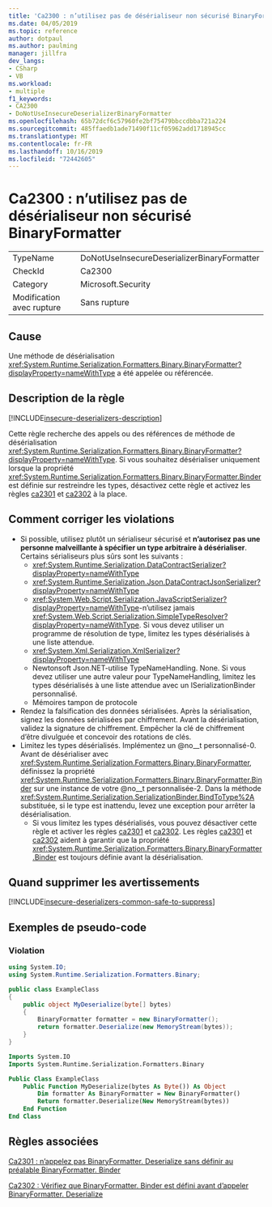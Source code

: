 ```yaml
---
title: 'Ca2300 : n’utilisez pas de désérialiseur non sécurisé BinaryFormatter'
ms.date: 04/05/2019
ms.topic: reference
author: dotpaul
ms.author: paulming
manager: jillfra
dev_langs:
- CSharp
- VB
ms.workload:
- multiple
f1_keywords:
- CA2300
- DoNotUseInsecureDeserializerBinaryFormatter
ms.openlocfilehash: 65b72dcf6c57960fe2bf75479bbccdbba721a224
ms.sourcegitcommit: 485ffaedb1ade71490f11cf05962add1718945cc
ms.translationtype: MT
ms.contentlocale: fr-FR
ms.lasthandoff: 10/16/2019
ms.locfileid: "72442605"
---
```

# <a name="ca2300-do-not-use-insecure-deserializer-binaryformatter"></a>Ca2300 : n’utilisez pas de désérialiseur non sécurisé BinaryFormatter

|||
|-|-|
|TypeName|DoNotUseInsecureDeserializerBinaryFormatter|
|CheckId|Ca2300|
|Category|Microsoft.Security|
|Modification avec rupture|Sans rupture|

## <a name="cause"></a>Cause

Une méthode de désérialisation <xref:System.Runtime.Serialization.Formatters.Binary.BinaryFormatter?displayProperty=nameWithType> a été appelée ou référencée.

## <a name="rule-description"></a>Description de la règle

[!INCLUDE[insecure-deserializers-description](includes/insecure-deserializers-description-md.md)]

Cette règle recherche des appels ou des références de méthode de désérialisation <xref:System.Runtime.Serialization.Formatters.Binary.BinaryFormatter?displayProperty=nameWithType>. Si vous souhaitez désérialiser uniquement lorsque la propriété <xref:System.Runtime.Serialization.Formatters.Binary.BinaryFormatter.Binder> est définie sur restreindre les types, désactivez cette règle et activez les règles [ca2301](ca2301.md) et [ca2302](ca2302.md) à la place.

## <a name="how-to-fix-violations"></a>Comment corriger les violations

- Si possible, utilisez plutôt un sérialiseur sécurisé et **n’autorisez pas une personne malveillante à spécifier un type arbitraire à désérialiser**. Certains sérialiseurs plus sûrs sont les suivants :
  - <xref:System.Runtime.Serialization.DataContractSerializer?displayProperty=nameWithType>
  - <xref:System.Runtime.Serialization.Json.DataContractJsonSerializer?displayProperty=nameWithType>
  - <xref:System.Web.Script.Serialization.JavaScriptSerializer?displayProperty=nameWithType>-n’utilisez jamais <xref:System.Web.Script.Serialization.SimpleTypeResolver?displayProperty=nameWithType>. Si vous devez utiliser un programme de résolution de type, limitez les types désérialisés à une liste attendue.
  - <xref:System.Xml.Serialization.XmlSerializer?displayProperty=nameWithType>
  - Newtonsoft Json.NET-utilise TypeNameHandling. None. Si vous devez utiliser une autre valeur pour TypeNameHandling, limitez les types désérialisés à une liste attendue avec un ISerializationBinder personnalisé.
  - Mémoires tampon de protocole
- Rendez la falsification des données sérialisées. Après la sérialisation, signez les données sérialisées par chiffrement. Avant la désérialisation, validez la signature de chiffrement. Empêcher la clé de chiffrement d’être divulguée et concevoir des rotations de clés.
- Limitez les types désérialisés. Implémentez un @no__t personnalisé-0. Avant de désérialiser avec <xref:System.Runtime.Serialization.Formatters.Binary.BinaryFormatter>, définissez la propriété <xref:System.Runtime.Serialization.Formatters.Binary.BinaryFormatter.Binder> sur une instance de votre @no__t personnalisée-2. Dans la méthode <xref:System.Runtime.Serialization.SerializationBinder.BindToType%2A> substituée, si le type est inattendu, levez une exception pour arrêter la désérialisation.
  - Si vous limitez les types désérialisés, vous pouvez désactiver cette règle et activer les règles [ca2301](ca2301.md) et [ca2302](ca2302.md). Les règles [ca2301](ca2301.md) et [ca2302](ca2302.md) aident à garantir que la propriété <xref:System.Runtime.Serialization.Formatters.Binary.BinaryFormatter.Binder> est toujours définie avant la désérialisation.

## <a name="when-to-suppress-warnings"></a>Quand supprimer les avertissements

[!INCLUDE[insecure-deserializers-common-safe-to-suppress](includes/insecure-deserializers-common-safe-to-suppress-md.md)]

## <a name="pseudo-code-examples"></a>Exemples de pseudo-code

### <a name="violation"></a>Violation

```csharp
using System.IO;
using System.Runtime.Serialization.Formatters.Binary;

public class ExampleClass
{
    public object MyDeserialize(byte[] bytes)
    {
        BinaryFormatter formatter = new BinaryFormatter();
        return formatter.Deserialize(new MemoryStream(bytes));
    }
}
```

```vb
Imports System.IO
Imports System.Runtime.Serialization.Formatters.Binary

Public Class ExampleClass
    Public Function MyDeserialize(bytes As Byte()) As Object
        Dim formatter As BinaryFormatter = New BinaryFormatter()
        Return formatter.Deserialize(New MemoryStream(bytes))
    End Function
End Class
```

## <a name="related-rules"></a>Règles associées

[Ca2301 : n’appelez pas BinaryFormatter. Deserialize sans définir au préalable BinaryFormatter. Binder](ca2301.md)

[Ca2302 : Vérifiez que BinaryFormatter. Binder est défini avant d’appeler BinaryFormatter. Deserialize](ca2302.md)
